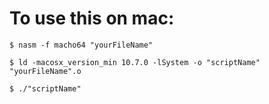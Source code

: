 # To use this on mac:

` $ nasm -f macho64 "yourFileName" `

` $ ld -macosx_version_min 10.7.0 -lSystem -o "scriptName" "yourFileName".o `

` $ ./"scriptName" `